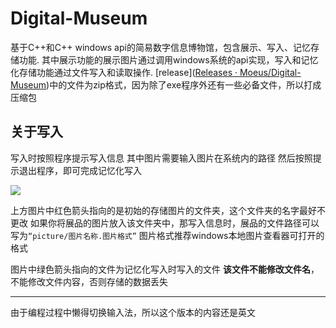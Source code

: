 # Digital-Museum
基于C++和C++ windows api的简易数字信息博物馆，包含展示、写入、记忆存储功能.
其中展示功能的展示图片通过调用windows系统的api实现，写入和记忆化存储功能通过文件写入和读取操作.
[release]([Releases · Moeus/Digital-Museum](https://github.com/Moeus/Digital-Museum/releases))中的文件为zip格式，因为除了exe程序外还有一些必备文件，所以打成压缩包

## 关于写入
写入时按照程序提示写入信息
其中图片需要输入图片在系统内的路径
然后按照提示退出程序，即可完成记忆化写入

![](C:\Users\26627\source\repos\musum\image.png)

上方图片中红色箭头指向的是初始的存储图片的文件夹，这个文件夹的名字最好不更改
如果你将展品的图片放入该文件夹中，那写入信息时，展品的文件路径可以写为`“picture/图片名称.图片格式”` 
图片格式推荐windows本地图片查看器可打开的格式

图片中绿色箭头指向的文件为记忆化写入时写入的文件
**该文件不能修改文件名**，不能修改文件内容，否则存储的数据丢失

---

由于编程过程中懒得切换输入法，所以这个版本的内容还是英文